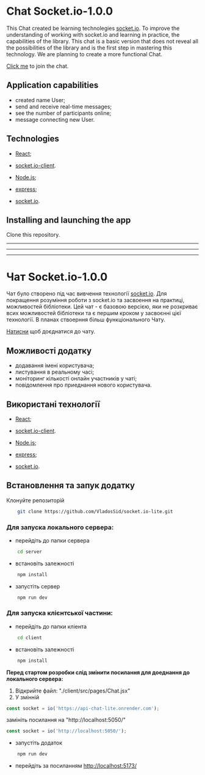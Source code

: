 # Chat Socket.io-1.0.0

This Chat created be learning technolegies [socket.io](https://socket.io/). To improve the understanding of working with socket.io and learning in practice, the capabilities of the library. This chat is a basic version that does not reveal all the possibilities of the library and is the first step in mastering this technology. We are planning to create a more functional Chat.

[Click me](https://socket-io-lite.vercel.app/) to join the chat.
## Application capabilities

- created name User;
- send and receive real-time messages;
- see the number of participants online;
- message connecting new User.

## Technologies

- [React](https://ru.legacy.reactjs.org/);
- [socket.io-client](https://socket.io/docs/v4/client-installation/).

- [Node.js](https://nodejs.org/en/docs/guides/getting-started-guide);
- [express](https://expressjs.com/);
- [socket.io](https://socket.io/docs/v4/server-installation/).

## Installing and launching the app

Clone this repository.


***
***
***

# Чат Socket.io-1.0.0

Чат було створено під час вивчення технології [socket.io](https://socket.io/). Для покращення розуміння роботи з socket.io та засвоення на практиці, можливостей бібліотеки. Цей чат - є базовою версією, яки не розкриває всих можливостей бібліотеки та є першим кроком у засвоєнні цієї технології. В планах ствоерння більш функціонального Чату.

[Натисни](https://socket-io-lite.vercel.app/) щоб доєднатися до чату.

## Можливості додатку

- додавання імені користувача;
- листування в реальному часі;
- моніторинг кількості онлайн участників у чаті;
- повідомлення про приеднання нового користувача.

## Використані технології

- [React](https://ru.legacy.reactjs.org/);
- [socket.io-client](https://socket.io/docs/v4/client-installation/).

- [Node.js](https://nodejs.org/en/docs/guides/getting-started-guide);
- [express](https://expressjs.com/);
- [socket.io](https://socket.io/docs/v4/server-installation/).

## Встановлення та запук додатку

Клонуйте репозиторій
```bash
    git clone https://github.com/VladosSid/socket.io-lite.git
```
### Для запуска локального сервера:

- перейдіть до папки сервера
```bash
    cd server
```

- встановіть залежності
```bash
    npm install
```

- запустіть сервер
```bash
    npm run dev
```

### Для запуска клієнтської частини:

- перейдіть до папки кліента
```bash
    cd client
```

- встановіть залежності
```bash
    npm install
```

**Перед стартом розробки слід змінити посилання для доеднання до локального сервера:**
  1. Відкрийте файл: "./client/src/pages/Chat.jsx"
  2. У змінній 

```javascript
const socket = io('https://api-chat-lite.onrender.com');
```
замініть посилання на "http://localhost:5050/"

```javascript
const socket = io('http://localhost:5050/');
```

- запустіть додаток
```bash
    npm run dev
```

- перейдіть за посиланням [http://localhost:5173/](http://localhost:5173/)